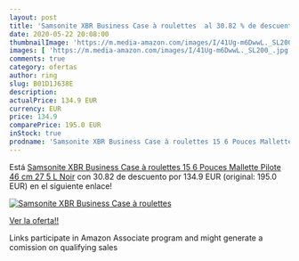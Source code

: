```yaml
---
layout: post
title: 'Samsonite XBR Business Case à roulettes  al 30.82 % de descuento'
date: 2020-05-22 20:08:00
thumbnailImage: 'https://m.media-amazon.com/images/I/41Ug-m6DwwL._SL200_.jpg'
images: [ 'https://m.media-amazon.com/images/I/41Ug-m6DwwL._SL200_.jpg' ]
comments: true
category: ofertas
author: ring
slug: B01D1J638E
description:
actualPrice: 134.9 EUR
currency: EUR
price: 134.9
comparePrice: 195.0 EUR
inStock: true
prodname: 'Samsonite XBR Business Case à roulettes 15 6 Pouces Mallette Pilote  46 cm  27 5 L  Noir'
---
```


Está [Samsonite XBR Business Case à roulettes 15 6 Pouces Mallette Pilote  46 cm  27 5 L  Noir](https://www.amazon.fr/dp/B01D1J638E/?tag=tolees0d-21) con 30.82 de descuento por 134.9 EUR (original: 195.0 EUR) en el siguiente enlace!

[![Samsonite XBR Business Case à roulettes ](https://m.media-amazon.com/images/I/41Ug-m6DwwL._SL200_.jpg)](https://www.amazon.fr/dp/B01D1J638E/?tag=tolees0d-21)

[Ver la oferta!!](https://www.amazon.fr/dp/B01D1J638E/?tag=tolees0d-21)

Links participate in Amazon Associate program and might generate a comission on qualifying sales


